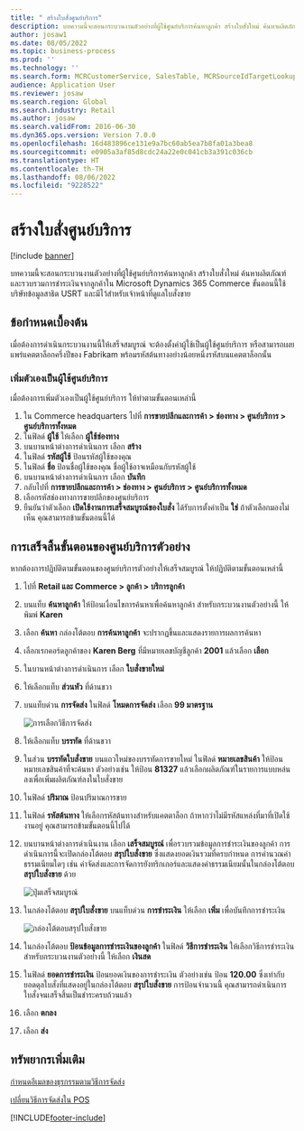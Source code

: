 ```yaml
---
title: " สร้างใบสั่งศูนย์บริการ"
description: บทความนี้จะสอนกระบวนงานตัวอย่างที่ผู้ใช้ศูนย์บริการค้นหาลูกค้า สร้างใบสั่งใหม่ ค้นหาผลิตภัณฑ์และรวบรวมการชำระเงินจากลูกค้าใน Microsoft Dynamics 365 Commerce
author: josaw1
ms.date: 08/05/2022
ms.topic: business-process
ms.prod: ''
ms.technology: ''
ms.search.form: MCRCustomerService, SalesTable, MCRSourceIdTargetLookup, MCRSalesQuickQuote, MCRSalesOrderRecap, MCRCustPaymDialog, MCRCustPaymLookup
audience: Application User
ms.reviewer: josaw
ms.search.region: Global
ms.search.industry: Retail
ms.author: josaw
ms.search.validFrom: 2016-06-30
ms.dyn365.ops.version: Version 7.0.0
ms.openlocfilehash: 16d483896ce131e9a7bc60ab5ea7b8fa01a3bea8
ms.sourcegitcommit: e0905a3af85d8cdc24a22e0c041cb3a391c036cb
ms.translationtype: HT
ms.contentlocale: th-TH
ms.lasthandoff: 08/06/2022
ms.locfileid: "9228522"
---
```

# <a name="create-call-center-orders"></a> สร้างใบสั่งศูนย์บริการ

[!include [banner](../includes/banner.md)]

บทความนี้จะสอนกระบวนงานตัวอย่างที่ผู้ใช้ศูนย์บริการค้นหาลูกค้า สร้างใบสั่งใหม่ ค้นหาผลิตภัณฑ์และรวบรวมการชำระเงินจากลูกค้าใน Microsoft Dynamics 365 Commerce ขั้นตอนนี้ใช้บริษัทข้อมูลสาธิต USRT และมีไว้สำหรับเจ้าหน้าที่ดูแลใบสั่งขาย 

## <a name="prerequisites"></a>ข้อกำหนดเบื้องต้น

เมื่อต้องการดำเนินกระบวนงานนี้ให้เสร็จสมบูรณ์ จะต้องตั้งค่าผู้ใช้เป็นผู้ใช้ศูนย์บริการ หรือสามารถเผยแพร่แคตตาล็อกครึ่งปีของ Fabrikam พร้อมรหัสต้นทางอย่างน้อยหนึ่งรหัสบนแคตตาล็อกนั้น

### <a name="add-yourself-as-a-call-center-user"></a>เพิ่มตัวเองเป็นผู้ใช้ศูนย์บริการ

เมื่อต้องการเพิ่มตัวเองเป็นผู้ใช้ศูนย์บริการ ให้ทำตามขั้นตอนเหล่านี้

1. ใน Commerce headquarters ไปที่ **การขายปลีกและการค้า \> ช่องทาง \> ศูนย์บริการ \> ศูนย์บริการทั้งหมด**
1. ในฟิลด์ **ผู้ใช้** ให้เลือก **ผู้ใช้ช่องทาง**
1. บนบานหน้าต่างการดำเนินการ เลือก **สร้าง**
1. ในฟิลด์ **รหัสผู้ใช้** ป้อนรหัสผู้ใช้ของคุณ
1. ในฟิลด์ **ชื่อ** ป้อนชื่อผู้ใช้ของคุณ ชื่อผู้ใช้อาจเหมือนกับรหัสผู้ใช้
1. บนบานหน้าต่างการดำเนินการ เลือก **บันทึก**
1. กลับไปที่ **การขายปลีกและการค้า \> ช่องทาง \> ศูนย์บริการ \> ศูนย์บริการทั้งหมด**
1. เลือกรหัสช่องทางการขายปลีกของศูนย์บริการ
1. ยืนยันว่าตัวเลือก **เปิดใช้งานการเสร็จสมบูรณ์ของใบสั่ง** ได้รับการตั้งค่าเป็น **ใช่** ถ้าตัวเลือกมองไม่เห็น คุณสามารถข้ามขั้นตอนนี้ได้

## <a name="complete-the-example-call-center-procedure"></a>การเสร็จสิ้นขั้นตอนของศูนย์บริการตัวอย่าง

หากต้องการปฏิบัติตามขั้นตอนของศูนย์บริการตัวอย่างให้เสร็จสมบูรณ์ ให้ปฏิบัติตามขั้นตอนเหล่านี้

1. ไปที่ **Retail และ Commerce \> ลูกค้า \> บริการลูกค้า**
1. บนแท็บ **ค้นหาลูกค้า** ให้ป้อนเงื่อนไขการค้นหาเพื่อค้นหาลูกค้า สำหรับกระบวนงานตัวอย่างนี้ ให้พิมพ์ **Karen**
1. เลือก **ค้นหา** กล่องโต้ตอบ **การค้นหาลูกค้า** จะปรากฏขึ้นและแสดงรายการผลการค้นหา
1. เลือกเรกคอร์ดลูกค้าของ **Karen Berg** ที่มีหมายเลขบัญชีลูกค้า **2001** แล้วเลือก **เลือก**
1. ในบานหน้าต่างการดำเนินการ เลือก **ใบสั่งขายใหม่**
1. ให้เลือกแท็บ **ส่วนหัว** ที่ด้านขวา
1. บนแท็บด่วน **การจัดส่ง** ในฟิลด์ **โหมดการจัดส่ง** เลือก **99 มาตรฐาน**

    ![การเลือกวิธีการจัดส่ง](../media/Select_Mode_of_Delivery.png)

1. ให้เลือกแท็บ **บรรทัด** ที่ด้านขวา
1. ในส่วน **บรรทัดใบสั่งขาย** บนแถวใหม่ของบรรทัดการขายใหม่ ในฟิลด์ **หมายเลขสินค้า** ให้ป้อนหมายเลขสินค้าที่จะค้นหา ตัวอย่างเช่น ให้ป้อน **81327** แล้วเลือกผลิตภัณฑ์ในรายการแบบหล่นลงเพื่อเพิ่มผลิตภัณฑ์ลงในใบสั่งขาย
1. ในฟิลด์ **ปริมาณ** ป้อนปริมาณการขาย
1. ในฟิลด์ **รหัสต้นทาง** ให้เลือกรหัสต้นทางสำหรับแคตตาล็อก ถ้าหากว่าไม่มีรหัสแหล่งที่มาที่เปิดใช้งานอยู่ คุณสามารถข้ามขั้นตอนนี้ไปได้
1. บนบานหน้าต่างการดำเนินงาน เลือก **เสร็จสมบูรณ์** เพื่อรวบรวมข้อมูลการชำระเงินของลูกค้า การดำเนินการนี้จะเปิดกล่องโต้ตอบ **สรุปใบสั่งขาย** ซึ่งแสดงยอดเงินรวมที่ครบกําหนด การคํานวณค่าธรรมเนียมใดๆ เช่น ค่าจัดส่งและการจัดการยังทริกเกอร์และแสดงค่าธรรมเนียมนั้นในกล่องโต้ตอบ **สรุปใบสั่งขาย** ด้วย

    ![ปุ่มเสร็จสมบูรณ์](../media/Complete_button.png)

1. ในกล่องโต้ตอบ **สรุปใบสั่งขาย** บนแท็บด่วน **การชำระเงิน** ให้เลือก **เพิ่ม** เพื่อบันทึกการชำระเงิน

    ![กล่องโต้ตอบสรุปใบสั่งขาย](../media/order_summary.png)

1. ในกล่องโต้ตอบ **ป้อนข้อมูลการชำระเงินของลูกค้า** ในฟิลด์ **วิธีการชำระเงิน** ให้เลือกวิธีการชำระเงิน สำหรับกระบวนงานตัวอย่างนี้ ให้เลือก **เงินสด**
1. ในฟิลด์ **ยอดการชำระเงิน** ป้อนยอดเงินของการชำระเงิน ตัวอย่างเช่น ป้อน **120.00** ซึ่งเท่ากับยอดดุลใบสั่งที่แสดงอยู่ในกล่องโต้ตอบ **สรุปใบสั่งขาย** การป้อนจำนวนนี้ คุณสามารถดำเนินการใบสั่งจนเสร็จสิ้นเป็นชำระครบถ้วนแล้ว
1. เลือก **ตกลง**
1. เลือก **ส่ง**

## <a name="additional-resources"></a>ทรัพยากรเพิ่มเติม

[กำหนดอีเมลของธุรกรรมตามวิธีการจัดส่ง](../customize-email-delivery-mode.md)

[เปลี่ยนวิธีการจัดส่งใน POS](../pos-change-delivery-mode.md)

[!INCLUDE[footer-include](../../includes/footer-banner.md)]
